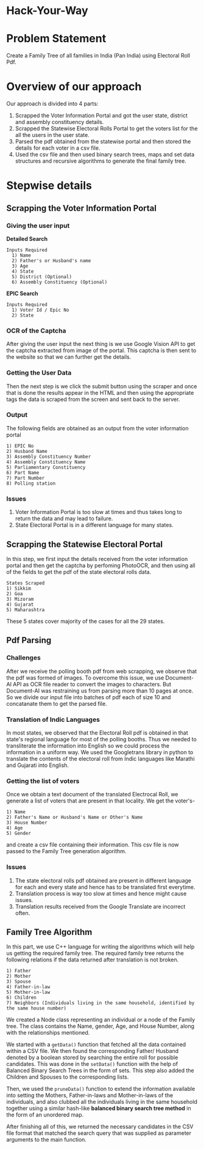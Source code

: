 # Hack-Your-Way

# Problem Statement

Create a Family Tree of all families in India (Pan India) using Electoral Roll Pdf.

# Overview of our approach

Our approach is divided into 4 parts:
1) Scrapped the Voter Information Portal and got the user state, district and assembly constituency details.
2) Scrapped the Statewise Electoral Rolls Portal to get the voters list for the all the users in the user state. 
3) Parsed the pdf obtained from the statewise portal and then stored the details for each voter in a csv file.
4) Used the csv file and then used binary search trees, maps and set data structures and recursive algorithms to generate the final family tree. 

# Stepwise details

## Scrapping the Voter Information Portal
### Giving the user input

  **Detailed Search**
      
    Inputs Required
      1) Name
      2) Father's or Husband's name
      3) Age
      4) State
      5) District (Optional)
      6) Assembly Constituency (Optional)
        
  **EPIC Search**
    
    Inputs Required
      1) Voter Id / Epic No 
      2) State
      
### OCR of the Captcha
After giving the user input the next thing is we use Google Vision API to get the captcha extracted from image of the portal. This captcha is then sent to the website so that we can further get the details.

### Getting the User Data
Then the next step is we click the submit button using the scraper and once that is done the results appear in the HTML and then using the appropriate tags the data is scraped from the screen and sent back to the server.

### Output
The following fields are obtained as an output from the voter information portal
```
1) EPIC No
2) Husband Name
3) Assembly Constituency Number
4) Assembly Constituency Name
5) Parliamentary Constituency
6) Part Name
7) Part Number
8) Polling station
```

### Issues
1) Voter Information Portal is too slow at times and thus takes long to return the data and may lead to failure.
2) State Electoral Portal is in a different language for many states.

## Scrapping the Statewise Electoral Portal
In this step, we first input the details received from the voter information portal and then get the captcha by perfoming PhotoOCR, and then using all of the fields to get the pdf of the state electoral rolls data. 
```
States Scraped
1) Sikkim 
2) Goa
3) Mizoram
4) Gujarat
5) Maharashtra
```

These 5 states cover majority of the cases for all the 29 states.

## Pdf Parsing

### Challenges 

After we receive the polling booth pdf from web scrapping, we observe that the pdf was formed of images. To overcome this issue, we use Document-AI API as OCR file
reader to convert the images to characters. But Document-AI was restraining us from parsing more than 10 pages at once. So we divide our input file into batches of pdf
each of size 10 and concatanate them to get the parsed file.

### Translation of Indic Languages

In most states, we observed that the Electoral Roll pdf is obtained in that state's regional language for most of the polling booths. Thus we needed to transliterate
the information into English so we could process the information in a uniform way. We used the Googletrans library in python to translate the contents of the electoral
roll from Indic languages like Marathi and Gujarati into English.

### Getting the list of voters

Once we obtain a text document of the translated Electrocal Roll, we generate a list of voters that are present in that locality. We get the voter's-
```
1) Name
2) Father's Name or Husband's Name or Other's Name
3) House Number
4) Age
5) Gender
```

and create a csv file containing their information. This csv file is now passed to the Family Tree generation algorithm.

### Issues
1) The state electoral rolls pdf obtained are present in different language for each and every state and hence has to be translated first everytime.
2) Translation process is way too slow at times and hence might cause issues.
3) Translation results received from the Google Translate are incorrect often.

## Family Tree Algorithm
In this part, we use C++ language for writing the algorithms which will help us getting the required family tree. The required family tree returns the following relations if the data returned after translation is not broken.
```
1) Father
2) Mother
3) Spouse
4) Father-in-law
5) Mother-in-law
6) Children
7) Neighbors (Individuals living in the same household, identified by the same house number)
```
We created a Node class representing an individual or a node of the Family tree. The class contains the Name, gender, Age, and House Number, along with the relationships mentioned.


We started with a ``getData()`` function that fetched all the data contained within a CSV file. We then found the corresponding Father/ Husband denoted by a boolean stored by searching the entire roll for possible candidates. This was done in the ``setData()`` function with the help of Balanced Binary Search Trees in the form of sets. This step also added the Children and Spouses to the corresponding lists.

 Then, we used the ``pruneData()`` function to extend the information available into setting the Mothers, Father-in-laws and Mother-in-laws of the individuals, and also clubbed all the individuals living in the same household together using a similar hash-like **balanced binary search tree method** in the form of an unordered map.  

After finishing all of this, we returned the necessary candidates in the CSV file format that matched the search query that was supplied as parameter arguments to the main function.
